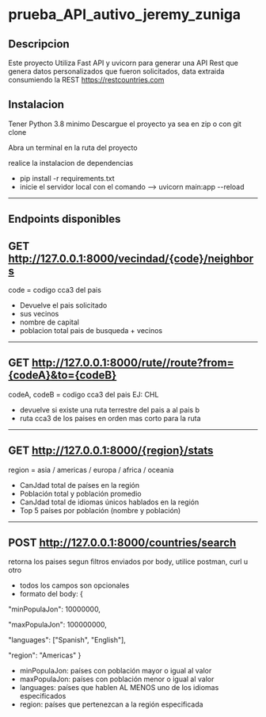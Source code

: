 # prueba_API_autivo_jeremy_zuniga
Descripcion
---
Este proyecto Utiliza Fast API y uvicorn para generar una API Rest 
que genera datos personalizados que fueron solicitados, data extraida consumiendo la REST https://restcountries.com

Instalacion
---
Tener Python 3.8 minimo
Descargue el proyecto ya sea en zip o con git clone

Abra un terminal en la ruta del proyecto 

realice la instalacion de dependencias 
- pip install -r requirements.txt
- inicie el servidor local con el comando -->  uvicorn main:app --reload 

---
Endpoints disponibles
---

GET  http://127.0.0.1:8000/vecindad/{code}/neighbors
---
code = codigo cca3 del pais 

- Devuelve el pais solicitado 
- sus vecinos
- nombre de capital
- poblacion total  pais de busqueda + vecinos


---
GET  http://127.0.0.1:8000/rute//route?from={codeA}&to={codeB}
---
codeA, codeB = codigo cca3 del pais EJ: CHL

- devuelve si existe una ruta terrestre del pais a al pais b
- ruta  cca3 de los paises en orden mas corto para la ruta

---
GET  http://127.0.0.1:8000/{region}/stats
---
region = asia / americas / europa / africa / oceania

- CanJdad total de países en la región
- Población total y población promedio
- CanJdad total de idiomas únicos hablados en la región
- Top 5 países por población (nombre y población)

---
POST http://127.0.0.1:8000/countries/search
---
retorna los paises segun filtros enviados por body,  utilice postman, curl u otro

- todos los campos son opcionales
- formato del body: 
{

"minPopulaJon": 10000000,

"maxPopulaJon": 100000000,

"languages": ["Spanish", "English"],

"region": "Americas"
}

- minPopulaJon: países con población mayor o igual al valor
- maxPopulaJon: países con población menor o igual al valor
- languages: países que hablen AL MENOS uno de los idiomas especificados
- region: países que pertenezcan a la región especificada


